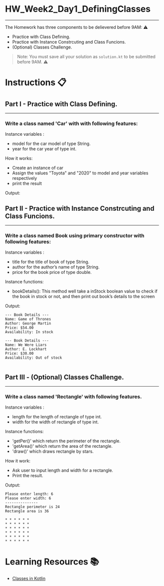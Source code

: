 # HW_Week2_Day1_DefiningClasses                                       
---
The Homework has three components to be delievered before 9AM: ⚠️
- Practice with Class Defining.
- Practice with Instance Constrcuting and Class Funcions.
- (Optional) Classes Challenge.
> Note: You must save all your solution as `solution.kt` to be submitted before 9AM. ⚠️
# Instructions 📋

## Part I - Practice with Class Defining.
---
### Write a class named 'Car' with with following features:

Instance variables :
- model for the car model of type String.
- year for the car year of type int.

How it works:
- Create an instance of car
- Assign the values "Toyota" and "2020" to model and year variables respectively
- print the result


Output:

## Part II - Practice with Instance Constrcuting and Class Funcions.
---
### Write a class named Book using primary constructor with following features:

Instance variables :
- title for the title of book of type String.
- author for the author’s name of type String.
- price for the book price of type double.

Instance functions:
- bookDetails(): This method well take a inStock boolean value to check if the book in stock or not, and then print out book’s details to the screen

Output:
```console
--- Book Details ---
Name: Game of Thrones 
Author: George Martin
Price: $54.00
Availability: In stock

--- Book Details ---
Name: We Were Liars
Author: E. Lockhart
Price: $30.00
Availability: Out of stock


```


## Part III - (Optional) Classes Challenge.
---
### Write a class named 'Rectangle' with following features.

Instance variables :
- length for the length of rectangle of type int.
- width for the width of rectangle of type int.

Instance functions:
- 'getPer()' which return the perimeter of the rectangle.
- 'getArea()' which return the area of the rectangle.
- 'draw()' which draws rectangle by stars.

How it work:
- Ask user to input length and width for a rectangle.
- Print the result.

Output:
```console
Please enter length: 6
Please enter width: 6
---------------
Rectangle perimeter is 24
Rectangle area is 36

* * * * * * 
* * * * * * 
* * * * * * 
* * * * * * 
* * * * * * 
* * * * * * 
```

# Learning Resources  📚
* [Classes in Kotlin](https://kotlinlang.org/docs/classes.html)
